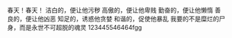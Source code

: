 
春天！春天！
洁白的，便让他污秽 高傲的，便让他卑贱
勤奋的，便让他懒惰 善良的，便让他凶恶
知足的，诱惑他贪婪 和谐的，促使他暴乱
我要的不是糜烂的尸身，而是永世不可超脱的魂灵
123445546464fgg